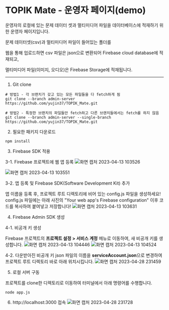 # TOPIK Mate - 운영자 페이지(demo)

운영자의 로컬에 있는 문제 데이터 셋과 멀티미디어 파일을 데이터베이스에 적재하기 위한 운영자 페이지입니다.


문제 데이터셋(csv)과 멀티미디어 파일이 들어있는 폴더를

웹을 통해 업로드하면 csv 파일은 json으로 변환되어 Firebase cloud database에 적재되고,

멀티미디어 파일(이미지, 오디오)은 Firebase Storage에 적재됩니다.

------------------------------------


1. Git clone
```
# 방법1 - 각 브랜치가 갖고 있는 모든 파일들을 다 fetch하게 됨
git clone --branch admin-server https://github.com/yujin37/TOPIK_Mate.git

# 방법2 - 특정한 브랜치의 파일들만 fetch하고 다른 브랜치들에서는 fetch를 하지 않음
git clone --branch admin-server --single-branch https://github.com/yujin37/TOPIK_Mate.git
```

2. 필요한 패키지 다운로드
```
npm install
```

3. Firebase SDK 적용

3-1. Firebase 프로젝트에 웹 앱 등록
![화면 캡처 2023-04-13 103526](https://user-images.githubusercontent.com/55731054/235166482-da066003-0876-4b9c-abd9-a3e470fce6f8.png)

![화면 캡처 2023-04-13 103551](https://user-images.githubusercontent.com/55731054/235166490-28c8abeb-2d53-43c1-b160-4993c6950dc7.png)

3-2. 앱 등록 및 Firebase SDK(Software Development Kit) 추가

앱 이름을 등록 후, 프로젝트 루트 디렉토리에 비어 있는 config.js 파일을 생성하세요!
config.js 파일에는 아래 사진의
"Your web app's Firebase configuration" 이후 코드를 복사하여 붙여넣고 저장합니다!
![화면 캡처 2023-04-13 103631](https://user-images.githubusercontent.com/55731054/235169448-2e0be1ab-0c4f-48e4-8448-06b0508ce638.png)

4. Firebase Admin SDK 생성

4-1. 비공개 키 생성

Firebase 프로젝트의 <b>프로젝트 설정 > 서비스 계정</b> 메뉴로 이동하여, </b>새 비공개 키</b>를 생성합니다.
![화면 캡처 2023-04-13 104446](https://user-images.githubusercontent.com/55731054/235170993-669ebf9e-0f0c-43df-a32c-472509cbada7.png)
![화면 캡처 2023-04-13 104524](https://user-images.githubusercontent.com/55731054/235169462-2533797b-9a85-4b45-ac6c-d4412b9c15e2.png)

4-2. 다운받아진 비공개 키 json 파일의 이름을 <b>serviceAccount.json</b>으로 변경하여 프로젝트 루트 디렉토리 바로 아래 위치시킵니다.
![화면 캡처 2023-04-28 231459](https://user-images.githubusercontent.com/55731054/235172055-68fa3247-61f8-47a5-9838-fde7a2273769.png)

5. 로컬 서버 구동

프로젝트를 clone한 디렉토리로 이동하여 터미널에서 아래 명령어를 수행합니다.

```
node app.js
```

6. http://localhost:3000 접속
![화면 캡처 2023-04-28 231728](https://user-images.githubusercontent.com/55731054/235172680-c0a4ed54-0a44-4768-a0cd-6211e9b201a8.png)
